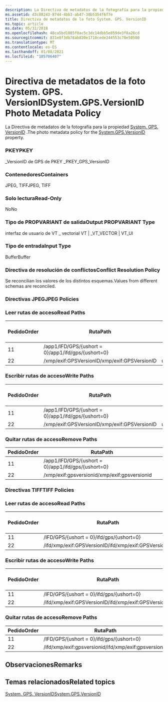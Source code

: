 ```yaml
---
description: La Directiva de metadatos de la fotografía para la propiedad System. GPS. VersionID.
ms.assetid: d3c88243-8744-4bb3-ab47-38b5354f6f7e
title: Directiva de metadatos de la foto System. GPS. VersionID
ms.topic: article
ms.date: 05/31/2018
ms.openlocfilehash: 48ca5bd1885f0ac5c3dc14dbb5e859de3f8a26cd
ms.sourcegitcommit: 831e8f3db78ab820e1710cede244553c70e50500
ms.translationtype: MT
ms.contentlocale: es-ES
ms.lasthandoff: 01/08/2021
ms.locfileid: "105706407"
---
```

# <a name="systemgpsversionid-photo-metadata-policy"></a><span data-ttu-id="3e1a8-103">Directiva de metadatos de la foto System. GPS. VersionID</span><span class="sxs-lookup"><span data-stu-id="3e1a8-103">System.GPS.VersionID Photo Metadata Policy</span></span>

<span data-ttu-id="3e1a8-104">La Directiva de metadatos de la fotografía para la propiedad [System. GPS. VersionID](../properties/props-system-gps-versionid.md) .</span><span class="sxs-lookup"><span data-stu-id="3e1a8-104">The photo metadata policy for the [System.GPS.VersionID](../properties/props-system-gps-versionid.md) property.</span></span>

### <a name="pkey"></a><span data-ttu-id="3e1a8-105">PKEY</span><span class="sxs-lookup"><span data-stu-id="3e1a8-105">PKEY</span></span>

<span data-ttu-id="3e1a8-106">\_VersionID de GPS de PKEY \_</span><span class="sxs-lookup"><span data-stu-id="3e1a8-106">PKEY\_GPS\_VersionID</span></span>

### <a name="containers"></a><span data-ttu-id="3e1a8-107">Contenedores</span><span class="sxs-lookup"><span data-stu-id="3e1a8-107">Containers</span></span>

<span data-ttu-id="3e1a8-108">JPEG, TIFF</span><span class="sxs-lookup"><span data-stu-id="3e1a8-108">JPEG, TIFF</span></span>

### <a name="read-only"></a><span data-ttu-id="3e1a8-109">Solo lectura</span><span class="sxs-lookup"><span data-stu-id="3e1a8-109">Read-Only</span></span>

<span data-ttu-id="3e1a8-110">No</span><span class="sxs-lookup"><span data-stu-id="3e1a8-110">No</span></span>

### <a name="output-propvariant-type"></a><span data-ttu-id="3e1a8-111">Tipo de PROPVARIANT de salida</span><span class="sxs-lookup"><span data-stu-id="3e1a8-111">Output PROPVARIANT Type</span></span>

<span data-ttu-id="3e1a8-112">interfaz de usuario de VT \_ vectorial VT \| \_</span><span class="sxs-lookup"><span data-stu-id="3e1a8-112">VT\_VECTOR \| VT\_UI</span></span>

### <a name="input-type"></a><span data-ttu-id="3e1a8-113">Tipo de entrada</span><span class="sxs-lookup"><span data-stu-id="3e1a8-113">Input Type</span></span>

<span data-ttu-id="3e1a8-114">Buffer</span><span class="sxs-lookup"><span data-stu-id="3e1a8-114">Buffer</span></span>

### <a name="conflict-resolution-policy"></a><span data-ttu-id="3e1a8-115">Directiva de resolución de conflictos</span><span class="sxs-lookup"><span data-stu-id="3e1a8-115">Conflict Resolution Policy</span></span>

<span data-ttu-id="3e1a8-116">Se reconcilian los valores de los distintos esquemas.</span><span class="sxs-lookup"><span data-stu-id="3e1a8-116">Values from different schemas are reconciled.</span></span>

### <a name="jpeg-policies"></a><span data-ttu-id="3e1a8-117">Directivas JPEG</span><span class="sxs-lookup"><span data-stu-id="3e1a8-117">JPEG Policies</span></span>

### <a name="read-paths"></a><span data-ttu-id="3e1a8-118">Leer rutas de acceso</span><span class="sxs-lookup"><span data-stu-id="3e1a8-118">Read Paths</span></span>



| <span data-ttu-id="3e1a8-119">Pedido</span><span class="sxs-lookup"><span data-stu-id="3e1a8-119">Order</span></span> | <span data-ttu-id="3e1a8-120">Ruta</span><span class="sxs-lookup"><span data-stu-id="3e1a8-120">Path</span></span>                     | <span data-ttu-id="3e1a8-121">Formato de disco</span><span class="sxs-lookup"><span data-stu-id="3e1a8-121">Disk Format</span></span> |
|-------|--------------------------|-------------|
| <span data-ttu-id="3e1a8-122">1</span><span class="sxs-lookup"><span data-stu-id="3e1a8-122">1</span></span>     | <span data-ttu-id="3e1a8-123">/app1/IFD/GPS/{ushort = 0}</span><span class="sxs-lookup"><span data-stu-id="3e1a8-123">/app1/ifd/gps/{ushort=0}</span></span> |             |
| <span data-ttu-id="3e1a8-124">2</span><span class="sxs-lookup"><span data-stu-id="3e1a8-124">2</span></span>     | <span data-ttu-id="3e1a8-125">/xmp/exif:GPSVersionID</span><span class="sxs-lookup"><span data-stu-id="3e1a8-125">/xmp/exif:GPSVersionID</span></span>   | <span data-ttu-id="3e1a8-126">unicode</span><span class="sxs-lookup"><span data-stu-id="3e1a8-126">unicode</span></span>     |



 

### <a name="write-paths"></a><span data-ttu-id="3e1a8-127">Escribir rutas de acceso</span><span class="sxs-lookup"><span data-stu-id="3e1a8-127">Write Paths</span></span>



| <span data-ttu-id="3e1a8-128">Pedido</span><span class="sxs-lookup"><span data-stu-id="3e1a8-128">Order</span></span> | <span data-ttu-id="3e1a8-129">Ruta</span><span class="sxs-lookup"><span data-stu-id="3e1a8-129">Path</span></span>                     | <span data-ttu-id="3e1a8-130">Formato de disco</span><span class="sxs-lookup"><span data-stu-id="3e1a8-130">Disk Format</span></span> |
|-------|--------------------------|-------------|
| <span data-ttu-id="3e1a8-131">1</span><span class="sxs-lookup"><span data-stu-id="3e1a8-131">1</span></span>     | <span data-ttu-id="3e1a8-132">/app1/IFD/GPS/{ushort = 0}</span><span class="sxs-lookup"><span data-stu-id="3e1a8-132">/app1/ifd/gps/{ushort=0}</span></span> |             |
| <span data-ttu-id="3e1a8-133">2</span><span class="sxs-lookup"><span data-stu-id="3e1a8-133">2</span></span>     | <span data-ttu-id="3e1a8-134">/xmp/exif:GPSVersionID</span><span class="sxs-lookup"><span data-stu-id="3e1a8-134">/xmp/exif:GPSVersionID</span></span>   | <span data-ttu-id="3e1a8-135">unicode</span><span class="sxs-lookup"><span data-stu-id="3e1a8-135">unicode</span></span>     |



 

### <a name="remove-paths"></a><span data-ttu-id="3e1a8-136">Quitar rutas de acceso</span><span class="sxs-lookup"><span data-stu-id="3e1a8-136">Remove Paths</span></span>



| <span data-ttu-id="3e1a8-137">Pedido</span><span class="sxs-lookup"><span data-stu-id="3e1a8-137">Order</span></span> | <span data-ttu-id="3e1a8-138">Ruta</span><span class="sxs-lookup"><span data-stu-id="3e1a8-138">Path</span></span>                     |
|-------|--------------------------|
| <span data-ttu-id="3e1a8-139">1</span><span class="sxs-lookup"><span data-stu-id="3e1a8-139">1</span></span>     | <span data-ttu-id="3e1a8-140">/app1/IFD/GPS/{ushort = 0}</span><span class="sxs-lookup"><span data-stu-id="3e1a8-140">/app1/ifd/gps/{ushort=0}</span></span> |
| <span data-ttu-id="3e1a8-141">2</span><span class="sxs-lookup"><span data-stu-id="3e1a8-141">2</span></span>     | <span data-ttu-id="3e1a8-142">/xmp/exif:gpsversionid</span><span class="sxs-lookup"><span data-stu-id="3e1a8-142">/xmp/exif:gpsversionid</span></span>   |



 

### <a name="tiff-policies"></a><span data-ttu-id="3e1a8-143">Directivas TIFF</span><span class="sxs-lookup"><span data-stu-id="3e1a8-143">TIFF Policies</span></span>

### <a name="read-paths"></a><span data-ttu-id="3e1a8-144">Leer rutas de acceso</span><span class="sxs-lookup"><span data-stu-id="3e1a8-144">Read Paths</span></span>



| <span data-ttu-id="3e1a8-145">Pedido</span><span class="sxs-lookup"><span data-stu-id="3e1a8-145">Order</span></span> | <span data-ttu-id="3e1a8-146">Ruta</span><span class="sxs-lookup"><span data-stu-id="3e1a8-146">Path</span></span>                       | <span data-ttu-id="3e1a8-147">Formato de disco</span><span class="sxs-lookup"><span data-stu-id="3e1a8-147">Disk Format</span></span> |
|-------|----------------------------|-------------|
| <span data-ttu-id="3e1a8-148">1</span><span class="sxs-lookup"><span data-stu-id="3e1a8-148">1</span></span>     | <span data-ttu-id="3e1a8-149">/IFD/GPS/{ushort = 0}</span><span class="sxs-lookup"><span data-stu-id="3e1a8-149">/ifd/gps/{ushort=0}</span></span>        |             |
| <span data-ttu-id="3e1a8-150">2</span><span class="sxs-lookup"><span data-stu-id="3e1a8-150">2</span></span>     | <span data-ttu-id="3e1a8-151">/ifd/xmp/exif:GPSVersionID</span><span class="sxs-lookup"><span data-stu-id="3e1a8-151">/ifd/xmp/exif:GPSVersionID</span></span> | <span data-ttu-id="3e1a8-152">unicode</span><span class="sxs-lookup"><span data-stu-id="3e1a8-152">unicode</span></span>     |



 

### <a name="write-paths"></a><span data-ttu-id="3e1a8-153">Escribir rutas de acceso</span><span class="sxs-lookup"><span data-stu-id="3e1a8-153">Write Paths</span></span>



| <span data-ttu-id="3e1a8-154">Pedido</span><span class="sxs-lookup"><span data-stu-id="3e1a8-154">Order</span></span> | <span data-ttu-id="3e1a8-155">Ruta</span><span class="sxs-lookup"><span data-stu-id="3e1a8-155">Path</span></span>                       | <span data-ttu-id="3e1a8-156">Formato de disco</span><span class="sxs-lookup"><span data-stu-id="3e1a8-156">Disk Format</span></span> |
|-------|----------------------------|-------------|
| <span data-ttu-id="3e1a8-157">1</span><span class="sxs-lookup"><span data-stu-id="3e1a8-157">1</span></span>     | <span data-ttu-id="3e1a8-158">/IFD/GPS/{ushort = 0}</span><span class="sxs-lookup"><span data-stu-id="3e1a8-158">/ifd/gps/{ushort=0}</span></span>        |             |
| <span data-ttu-id="3e1a8-159">2</span><span class="sxs-lookup"><span data-stu-id="3e1a8-159">2</span></span>     | <span data-ttu-id="3e1a8-160">/ifd/xmp/exif:GPSVersionID</span><span class="sxs-lookup"><span data-stu-id="3e1a8-160">/ifd/xmp/exif:GPSVersionID</span></span> | <span data-ttu-id="3e1a8-161">unicode</span><span class="sxs-lookup"><span data-stu-id="3e1a8-161">unicode</span></span>     |



 

### <a name="remove-paths"></a><span data-ttu-id="3e1a8-162">Quitar rutas de acceso</span><span class="sxs-lookup"><span data-stu-id="3e1a8-162">Remove Paths</span></span>



| <span data-ttu-id="3e1a8-163">Pedido</span><span class="sxs-lookup"><span data-stu-id="3e1a8-163">Order</span></span> | <span data-ttu-id="3e1a8-164">Ruta</span><span class="sxs-lookup"><span data-stu-id="3e1a8-164">Path</span></span>                       |
|-------|----------------------------|
| <span data-ttu-id="3e1a8-165">1</span><span class="sxs-lookup"><span data-stu-id="3e1a8-165">1</span></span>     | <span data-ttu-id="3e1a8-166">/IFD/GPS/{ushort = 0}</span><span class="sxs-lookup"><span data-stu-id="3e1a8-166">/ifd/gps/{ushort=0}</span></span>        |
| <span data-ttu-id="3e1a8-167">2</span><span class="sxs-lookup"><span data-stu-id="3e1a8-167">2</span></span>     | <span data-ttu-id="3e1a8-168">/ifd/xmp/exif:gpsversionid</span><span class="sxs-lookup"><span data-stu-id="3e1a8-168">/ifd/xmp/exif:gpsversionid</span></span> |



 

## <a name="remarks"></a><span data-ttu-id="3e1a8-169">Observaciones</span><span class="sxs-lookup"><span data-stu-id="3e1a8-169">Remarks</span></span>

## <a name="related-topics"></a><span data-ttu-id="3e1a8-170">Temas relacionados</span><span class="sxs-lookup"><span data-stu-id="3e1a8-170">Related topics</span></span>

<dl> <dt>

[<span data-ttu-id="3e1a8-171">System. GPS. VersionID</span><span class="sxs-lookup"><span data-stu-id="3e1a8-171">System.GPS.VersionID</span></span>](../properties/props-system-gps-versionid.md)
</dt> </dl>

 

 
